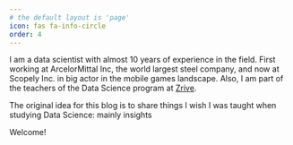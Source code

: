 ```yaml
---
# the default layout is 'page'
icon: fas fa-info-circle
order: 4
---
```


I am a data scientist with almost 10 years of experience in the field. First working at ArcelorMittal Inc, the world largest steel company, and now at Scopely Inc. in big actor in the mobile games landscape. Also, I am part of the teachers of the Data Science program at [Zrive](https://programs.zriveapp.com/data-science).

The original idea for this blog is to share things I wish I was taught when studying Data Science: mainly insights

Welcome!
